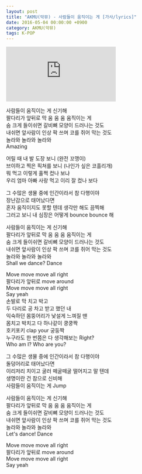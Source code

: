 ```yaml
---
layout: post
title: "AKMU(악뮤) - 사람들이 움직이는 게 [가사/lyrics]"
date: 2016-05-04 00:00:00 +0900
category: AKMU(악뮤)
tags: K-POP
---
```


<div class="youtube-iframe-container iframe-16-to-9">
    <iframe src="https://www.youtube.com/embed/sbc2yBheAbo" title="AKMU(악뮤) - 사람들이 움직이는 게" frameborder="0" allow="accelerometer; autoplay; clipboard-write; encrypted-media; gyroscope; picture-in-picture; web-share" allowfullscreen></iframe>
</div>

사람들이 움직이는 게 신기해  
팔다리가 앞뒤로 막 움 움 움 움직이는 게  
숨 크게 들이쉬면 갈비뼈 모양이 드러나는 것도  
내쉬면 앞사람이 인상 팍 쓰며 코를 쥐어 막는 것도  
놀라와 놀라와 놀라와   
Amazing

어릴 때 내 발 도장 보니 (완전 꼬맹이)  
브이하고 찍은 픽쳐를 보니 (나인가 싶은 코흘리개)  
뭐 먹고 이렇게 훌쩍 컸나 보냐  
우리 엄마 아빠 사랑 먹고 이리 잘 컸나 보다

그 수많은 생물 중에 인간이라서 참 다행이야  
장난감으로 태어났다면  
혼자 움직이지도 못할 텐데 생각만 해도 끔찍해  
그러고 보니 내 심장은 어떻게 bounce bounce 해

사람들이 움직이는 게 신기해  
팔다리가 앞뒤로 막 움 움 움 움직이는 게  
숨 크게 들이쉬면 갈비뼈 모양이 드러나는 것도  
내쉬면 앞사람이 인상 팍 쓰며 코를 쥐어 막는 것도  
놀라와 놀라와 놀라와  
Shall we dance? Dance

Move move move all right  
팔다리가 앞뒤로 move around  
Move move move all right  
Say yeah  
손발로 막 치고 박고  
두 다리로 공 차고 받고 했던 내  
익숙하던 몸뚱어리가 낯설게 느껴질 땐  
몸치고 박치고 다 하나같이 쿵쿵짝  
호키포키 clap your 궁둥짝  
누구라도 한 번쯤은 다 생각해보는 Right?  
Who am I? Who are you?

그 수많은 생물 중에 인간이라서 참 다행이야  
돌덩어리로 태어났다면  
이리저리 치이고 굴러 떼굴떼굴 떨어지고 말 텐데  
생명이란 건 참으로 신비해  
사람들이 움직이는 게 Jump

사람들이 움직이는 게 신기해  
팔다리가 앞뒤로 막 움 움 움 움직이는 게  
숨 크게 들이쉬면 갈비뼈 모양이 드러나는 것도  
내쉬면 앞사람이 인상 팍 쓰며 코를 쥐어 막는 것도  
놀라와 놀라와 놀라와  
Let's dance! Dance

Move move move all right  
팔다리가 앞뒤로 move around  
Move move move all right  
Say yeah